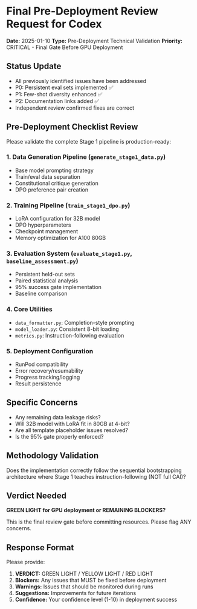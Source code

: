 # Final Pre-Deployment Review Request for Codex

**Date:** 2025-01-10
**Type:** Pre-Deployment Technical Validation
**Priority:** CRITICAL - Final Gate Before GPU Deployment

## Status Update

- All previously identified issues have been addressed
- P0: Persistent eval sets implemented ✅
- P1: Few-shot diversity enhanced ✅  
- P2: Documentation links added ✅
- Independent review confirmed fixes are correct

## Pre-Deployment Checklist Review

Please validate the complete Stage 1 pipeline is production-ready:

### 1. Data Generation Pipeline (`generate_stage1_data.py`)
- Base model prompting strategy
- Train/eval data separation
- Constitutional critique generation
- DPO preference pair creation

### 2. Training Pipeline (`train_stage1_dpo.py`)
- LoRA configuration for 32B model
- DPO hyperparameters
- Checkpoint management
- Memory optimization for A100 80GB

### 3. Evaluation System (`evaluate_stage1.py`, `baseline_assessment.py`)
- Persistent held-out sets
- Paired statistical analysis
- 95% success gate implementation
- Baseline comparison

### 4. Core Utilities
- `data_formatter.py`: Completion-style prompting
- `model_loader.py`: Consistent 8-bit loading
- `metrics.py`: Instruction-following evaluation

### 5. Deployment Configuration
- RunPod compatibility
- Error recovery/resumability
- Progress tracking/logging
- Result persistence

## Specific Concerns

- Any remaining data leakage risks?
- Will 32B model with LoRA fit in 80GB at 4-bit?
- Are all template placeholder issues resolved?
- Is the 95% gate properly enforced?

## Methodology Validation

Does the implementation correctly follow the sequential bootstrapping architecture where Stage 1 teaches instruction-following (NOT full CAI)?

## Verdict Needed

**GREEN LIGHT for GPU deployment or REMAINING BLOCKERS?**

This is the final review gate before committing resources. Please flag ANY concerns.

## Response Format

Please provide:
1. **VERDICT:** GREEN LIGHT / YELLOW LIGHT / RED LIGHT
2. **Blockers:** Any issues that MUST be fixed before deployment
3. **Warnings:** Issues that should be monitored during runs
4. **Suggestions:** Improvements for future iterations
5. **Confidence:** Your confidence level (1-10) in deployment success